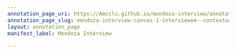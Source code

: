 ```yaml
---
annotation_page_uri: https://Amcclu.github.io/mendoza-interview/annotations/mendoza-interview-canvas-1-interviewee--contextualizing.json
annotation_page_slug: mendoza-interview-canvas-1-interviewee--contextualizing
layout: annotation_page
manifest_label: Mendoza Interview

---
```

